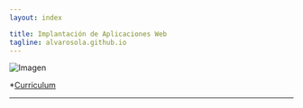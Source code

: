 ```yaml
---
layout: index

title: Implantación de Aplicaciones Web
tagline: alvarosola.github.io
---
```

![Imagen](foto1.jpg)

*[Curriculum](/about)
<hr/>